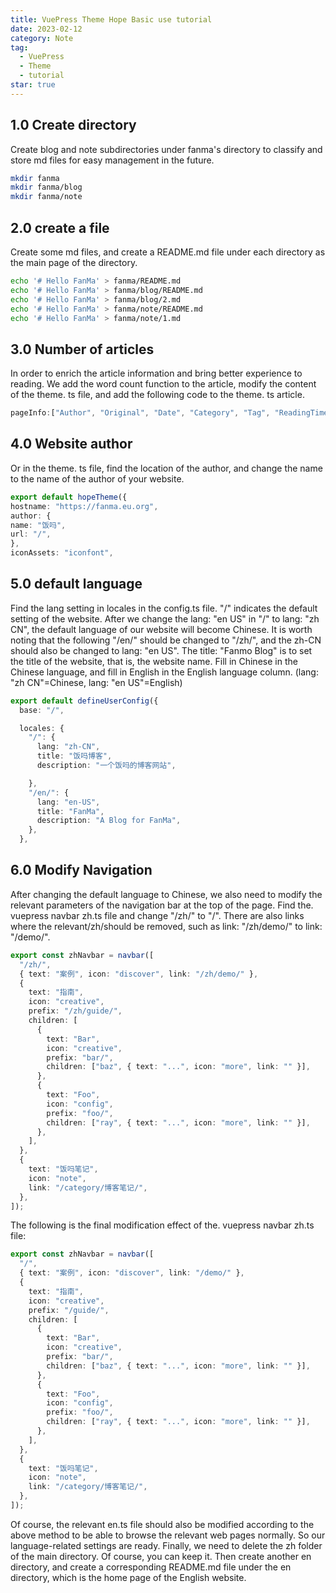 ```yaml
---
title: VuePress Theme Hope Basic use tutorial
date: 2023-02-12
category: Note
tag:
  - VuePress
  - Theme
  - tutorial
star: true
---
```


## 1.0 Create directory

Create blog and note subdirectories under fanma's directory to classify and store md files for easy management in the future.

```sh
mkdir fanma
mkdir fanma/blog
mkdir fanma/note
```

## 2.0 create a file

Create some md files, and create a README.md file under each directory as the main page of the directory.

```sh
echo '# Hello FanMa' > fanma/README.md
echo '# Hello FanMa' > fanma/blog/README.md
echo '# Hello FanMa' > fanma/blog/2.md
echo '# Hello FanMa' > fanma/note/README.md
echo '# Hello FanMa' > fanma/note/1.md
```

## 3.0 Number of articles

In order to enrich the article information and bring better experience to reading. We add the word count function to the article, modify the content of the theme. ts file, and add the following code to the theme. ts article.
```ts
pageInfo:["Author", "Original", "Date", "Category", "Tag", "ReadingTime","Word","PageView"],
```

## 4.0 Website author

Or in the theme. ts file, find the location of the author, and change the name to the name of the author of your website.

```ts
export default hopeTheme({
hostname: "https://fanma.eu.org",
author: {
name: "饭吗",
url: "/",
},
iconAssets: "iconfont",
```

## 5.0 default language

Find the lang setting in locales in the config.ts file. "/" indicates the default setting of the website. After we change the lang: "en US" in "/" to lang: "zh CN", the default language of our website will become Chinese. It is worth noting that the following "/en/" should be changed to "/zh/", and the zh-CN should also be changed to lang: "en US". The title: "Fanmo Blog" is to set the title of the website, that is, the website name. Fill in Chinese in the Chinese language, and fill in English in the English language column. (lang: "zh CN"=Chinese, lang: "en US"=English)

```ts
export default defineUserConfig({
  base: "/",

  locales: {
    "/": {
      lang: "zh-CN",
      title: "饭吗博客",
      description: "一个饭吗的博客网站",

    },
    "/en/": {
      lang: "en-US",
      title: "FanMa",
      description: "A Blog for FanMa",
    },
  },
```

## 6.0 Modify Navigation

After changing the default language to Chinese, we also need to modify the relevant parameters of the navigation bar at the top of the page. Find the. vuepress  navbar  zh.ts file and change "/zh/" to "/". There are also links where the relevant/zh/should be removed, such as link: "/zh/demo/" to link: "/demo/".

```ts
export const zhNavbar = navbar([
  "/zh/",
  { text: "案例", icon: "discover", link: "/zh/demo/" },
  {
    text: "指南",
    icon: "creative",
    prefix: "/zh/guide/",
    children: [
      {
        text: "Bar",
        icon: "creative",
        prefix: "bar/",
        children: ["baz", { text: "...", icon: "more", link: "" }],
      },
      {
        text: "Foo",
        icon: "config",
        prefix: "foo/",
        children: ["ray", { text: "...", icon: "more", link: "" }],
      },
    ],
  },
  {
    text: "饭吗笔记",
    icon: "note",
    link: "/category/博客笔记/",
  },
]);
```

The following is the final modification effect of the. vuepress  navbar  zh.ts file:

```ts
export const zhNavbar = navbar([
  "/",
  { text: "案例", icon: "discover", link: "/demo/" },
  {
    text: "指南",
    icon: "creative",
    prefix: "/guide/",
    children: [
      {
        text: "Bar",
        icon: "creative",
        prefix: "bar/",
        children: ["baz", { text: "...", icon: "more", link: "" }],
      },
      {
        text: "Foo",
        icon: "config",
        prefix: "foo/",
        children: ["ray", { text: "...", icon: "more", link: "" }],
      },
    ],
  },
  {
    text: "饭吗笔记",
    icon: "note",
    link: "/category/博客笔记/",
  },
]);
```

Of course, the relevant en.ts file should also be modified according to the above method to be able to browse the relevant web pages normally. So our language-related settings are ready. Finally, we need to delete the zh folder of the main directory. Of course, you can keep it. Then create another en directory, and create a corresponding README.md file under the en directory, which is the home page of the English website.